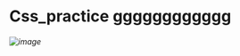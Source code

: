 # Css_practice gggggggggggg
###### ![image](https://github.com/user-attachments/assets/846b2cf8-bba1-47d6-b679-d74dc75951ce) 

